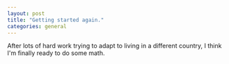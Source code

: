 ```yaml
---
layout: post
title: "Getting started again."
categories: general
---
```


After lots of hard work trying to adapt to living in a different country, I think I'm finally ready to do some math.
